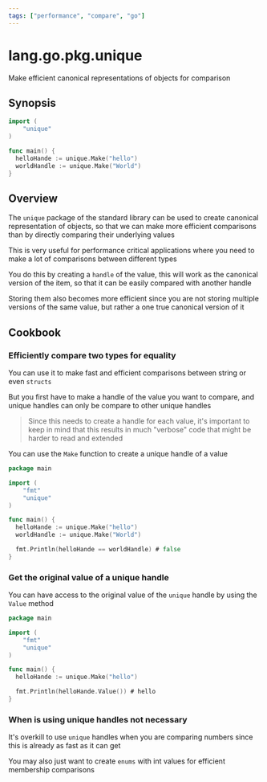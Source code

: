 ```yaml
---
tags: ["performance", "compare", "go"]
---
```


# lang.go.pkg.unique

Make efficient canonical representations of objects for comparison

## Synopsis

```go
import (
    "unique"
)

func main() {
  helloHande := unique.Make("hello")
  worldHandle := unique.Make("World")
}
```

## Overview

The `unique` package of the standard library can be used to create
canonical representation of objects, so that we can make more
efficient comparisons than by directly comparing their underlying
values

This is very useful for performance critical applications where
you need to make a lot of comparisons between different types

You do this by creating a `handle` of the value, this will work
as the canonical version of the item, so that it can be easily
compared with another handle

Storing them also becomes more efficient since you are not storing
multiple versions of the same value, but rather a one true canonical
version of it

## Cookbook

### Efficiently compare two types for equality

You can use it to make fast and efficient comparisons between
string or even `structs`

But you first have to make a handle of the value you want
to compare, and unique handles can only be compare to other unique
handles

> Since this needs to create a handle for each value, it's important
> to keep in mind that this results in much "verbose" code that might
> be harder to read and extended

You can use the `Make` function to create a unique handle of a value

```go
package main

import (
    "fmt"
    "unique"
)

func main() {
  helloHande := unique.Make("hello")
  worldHandle := unique.Make("World")

  fmt.Println(helloHande == worldHandle) # false
}
```

### Get the original value of a unique handle

You can have access to the original value of the `unique` handle
by using the `Value` method

```go
package main

import (
    "fmt"
    "unique"
)

func main() {
  helloHande := unique.Make("hello")

  fmt.Println(helloHande.Value()) # hello
}
```

### When is using unique handles not necessary

It's overkill to use `unique` handles when you are comparing numbers
since this is already as fast as it can get

You may also just want to create `enums` with int values for efficient
membership comparisons
